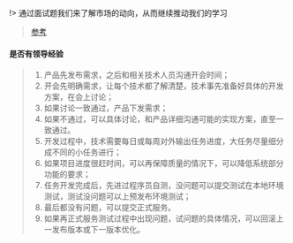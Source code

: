 !> 通过面试题我们来了解市场的动向，从而继续推动我们的学习

> [参考](https://blog.csdn.net/u013984781/article/details/102454730)

####  是否有领导经验

> 1. 产品先发布需求，之后和相关技术人员沟通开会时间；
> 2. 开会先明确需求，让每个技术都了解清楚，技术事先准备好具体的开发方案，在会上讨论；
> 3. 如果讨论一致通过，产品下发需求；
> 4. 如果不通过，可以具体讨论，和产品详细沟通可能的实现方案，直至一致通过。
> 5. 开发过程中，技术需要每日或每周对外输出任务进度，大任务尽量细分成不同的小任务进行；
> 6. 如果项目进度很赶时间，可以再保障质量的情况下，可以降低系统部分功能的要求；
> 7. 任务开发完成后，先进过程序员自测，没问题可以提交测试在本地环境测试，测试没问题可以上预发布环境测试；
> 8. 最后都没有问题，可以提交正式服务。
> 9. 如果再正式服务测试过程中出现问题，试问题的具体情况，可以回滚上一发布版本或下一版本优化。
